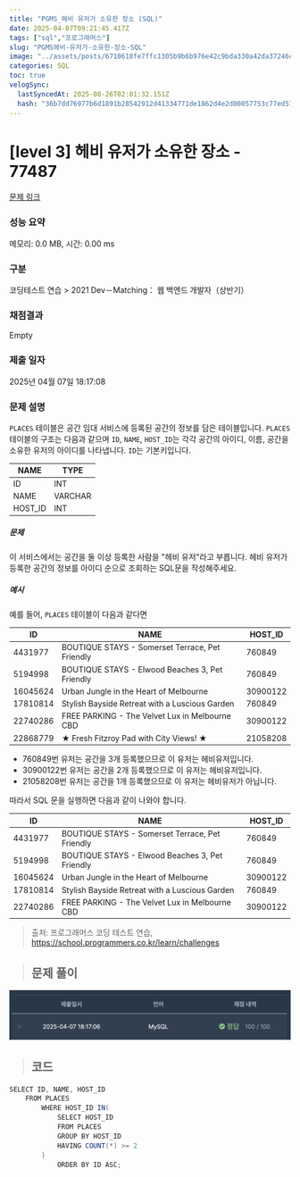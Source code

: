 ```yaml
---
title: "PGMS_헤비 유저가 소유한 장소 (SQL)"
date: 2025-04-07T09:21:45.417Z
tags: ["sql","프로그래머스"]
slug: "PGMS헤비-유저가-소유한-장소-SQL"
image: "../assets/posts/6710618fe7ffc1305b9b6b976e42c9bda330a42da37246cef830bd02ea4d834f.png"
categories: SQL
toc: true
velogSync:
  lastSyncedAt: 2025-08-26T02:01:32.151Z
  hash: "36b7dd76977b6d1891b28542912d41334771de1862d4e2d00057753c77ed57ac"
---
```


# [level 3] 헤비 유저가 소유한 장소 - 77487 
 
 [문제 링크](https://school.programmers.co.kr/learn/courses/30/lessons/77487) 
 
 ### 성능 요약
 
 메모리: 0.0 MB, 시간: 0.00 ms
 
 ### 구분
 
 코딩테스트 연습 > 2021 Dev－Matching： 웹 백엔드 개발자（상반기）
 
 ### 채점결과
 
 Empty
 
 ### 제출 일자
 
 2025년 04월 07일 18:17:08
 
 ### 문제 설명
 
 <p><code>PLACES</code> 테이블은 공간 임대 서비스에 등록된 공간의 정보를 담은 테이블입니다. <code>PLACES</code> 테이블의 구조는 다음과 같으며 <code>ID</code>, <code>NAME</code>, <code>HOST_ID</code>는 각각 공간의 아이디, 이름, 공간을 소유한 유저의 아이디를 나타냅니다. <code>ID</code>는 기본키입니다.</p>
 <table class="table">
         <thead><tr>
 <th>NAME</th>
 <th>TYPE</th>
 </tr>
 </thead>
         <tbody><tr>
 <td>ID</td>
 <td>INT</td>
 </tr>
 <tr>
 <td>NAME</td>
 <td>VARCHAR</td>
 </tr>
 <tr>
 <td>HOST_ID</td>
 <td>INT</td>
 </tr>
 </tbody>
       </table>
 <h5>문제</h5>
 
 <p>이 서비스에서는 공간을 둘 이상 등록한 사람을 "헤비 유저"라고 부릅니다. 헤비 유저가 등록한 공간의 정보를 아이디 순으로 조회하는 SQL문을 작성해주세요.</p>
 
 <h5>예시</h5>
 
 <p>예를 들어, <code>PLACES</code> 테이블이 다음과 같다면</p>
 <table class="table">
         <thead><tr>
 <th>ID</th>
 <th>NAME</th>
 <th>HOST_ID</th>
 </tr>
 </thead>
         <tbody><tr>
 <td>4431977</td>
 <td>BOUTIQUE STAYS - Somerset Terrace, Pet Friendly</td>
 <td>760849</td>
 </tr>
 <tr>
 <td>5194998</td>
 <td>BOUTIQUE STAYS - Elwood Beaches 3, Pet Friendly</td>
 <td>760849</td>
 </tr>
 <tr>
 <td>16045624</td>
 <td>Urban Jungle in the Heart of Melbourne</td>
 <td>30900122</td>
 </tr>
 <tr>
 <td>17810814</td>
 <td>Stylish Bayside Retreat with a Luscious Garden</td>
 <td>760849</td>
 </tr>
 <tr>
 <td>22740286</td>
 <td>FREE PARKING - The Velvet Lux in Melbourne CBD</td>
 <td>30900122</td>
 </tr>
 <tr>
 <td>22868779</td>
 <td>★ Fresh Fitzroy Pad with City Views! ★</td>
 <td>21058208</td>
 </tr>
 </tbody>
       </table>
 <ul>
 <li>760849번 유저는 공간을 3개 등록했으므로 이 유저는 헤비유저입니다. </li>
 <li>30900122번 유저는 공간을 2개 등록했으므로 이 유저는 헤비유저입니다.</li>
 <li>21058208번 유저는 공간을 1개 등록했으므로 이 유저는 헤비유저가 아닙니다.</li>
 </ul>
 
 <p>따라서 SQL 문을 실행하면 다음과 같이 나와야 합니다.</p>
 <table class="table">
         <thead><tr>
 <th>ID</th>
 <th>NAME</th>
 <th>HOST_ID</th>
 </tr>
 </thead>
         <tbody><tr>
 <td>4431977</td>
 <td>BOUTIQUE STAYS - Somerset Terrace, Pet Friendly</td>
 <td>760849</td>
 </tr>
 <tr>
 <td>5194998</td>
 <td>BOUTIQUE STAYS - Elwood Beaches 3, Pet Friendly</td>
 <td>760849</td>
 </tr>
 <tr>
 <td>16045624</td>
 <td>Urban Jungle in the Heart of Melbourne</td>
 <td>30900122</td>
 </tr>
 <tr>
 <td>17810814</td>
 <td>Stylish Bayside Retreat with a Luscious Garden</td>
 <td>760849</td>
 </tr>
 <tr>
 <td>22740286</td>
 <td>FREE PARKING - The Velvet Lux in Melbourne CBD</td>
 <td>30900122</td>
 </tr>
 </tbody>
       </table>
 
 > 출처: 프로그래머스 코딩 테스트 연습, https://school.programmers.co.kr/learn/challenges
 
> ## 문제 풀이

![](/assets/posts/6710618fe7ffc1305b9b6b976e42c9bda330a42da37246cef830bd02ea4d834f.png)

> ## 코드

```java
SELECT ID, NAME, HOST_ID
    FROM PLACES
        WHERE HOST_ID IN(
            SELECT HOST_ID
            FROM PLACES
            GROUP BY HOST_ID
            HAVING COUNT(*) >= 2
        )
            ORDER BY ID ASC;
```
